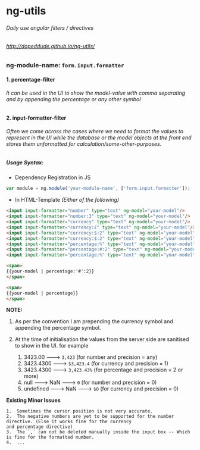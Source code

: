 # ng-utils
###### Daily use angular filters / directives
###### http://dopeddude.github.io/ng-utils/

### **ng-module-name: `form.input.formatter`**

#### **1. percentage-filter**
	
###### It can be used in the UI to show the model-value with comma separating and by appending the percentage or any other symbol

#### **2. input-formatter-filter**

###### Often we come across the cases where we need to format the values to represent in the UI while the database or the model objects at the front end stores them unformatted for calculation/some-other-purposes.
    
##### Usage Syntax:

*	Dependency Registration in JS
    
```javascript
var module = ng.module('your-module-name', ['form.input.formatter']);
```

*	In HTML-Template *(Either of the following)*

```html
<input input-formatter="number" type="text" ng-model="your-model"/>
<input input-formatter="number:3" type="text" ng-model="your-model"/>
<input input-formatter="currency" type="text" ng-model="your-model"/>
<input input-formatter="currency:£" type="text" ng-model="your-model"/>
<input input-formatter="currency:$:2" type="text" ng-model="your-model"/>
<input input-formatter="currency:$:2" type="text" ng-model="your-model" allow-negative="true"/>
<input input-formatter="percentage:%" type="text" ng-model="your-model"/>
<input input-formatter="percentage:#:2" type="text" ng-model="your-model"/>
<input input-formatter="percentage:%" type="text" ng-model="your-model" allow-negative="true"/>

<span>
{{your-model | percentage:'#':2}}
</span>

<span>
{{your-model | percentage}}
</span>

```


**NOTE:**

1.	As per the convention I am prepending the currency symbol and appending the percentage symbol.
2.	At the time of initialisation the values from the server side are sanitised to show in the UI. for example
		
	1.	3423.00 ---> `3,423` (for number and precision = any)
	2.	3423.4300 ---> `$3,423.4` (for currency and precision = 1)
	3.	3423.4300 ---> `3,423.43%` (for percentage and precision = 2 or more)
	4.	null ---> NaN ---> `0` (for number and precision = 0)
	5.	undefined ---> NaN ---> `$0` (for currency and precision = 0)



**Existing Minor Issues**

	1.	Sometimes the cursor position is not very accurate.
	2.  The negative numbers are yet to be supported for the number directive. (Else it works fine for the currency 
	and percentage directive)
	3.  The `,` can not be deleted manually inside the input box -- Which is fine for the formatted number.
	4.  ...
